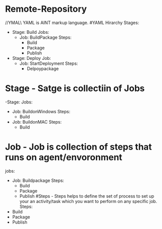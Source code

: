 # Remote-Repository
//YMAL\\
YAML is AINT markup language.
#YAML Hirarchy
Stages:
- Stage: Build
  Jobs:
  - Job: BuildPackage
    Steps:
    - Build
    - Package
    - Publish
- Stage: Deploy
  Job:
  - Job: StartDeployment
    Steps:
    - Delpoypackage
# Stage - Satge is collectiin of Jobs
-Stage:
  Jobs:
  - Job: BuildonWindows
    Steps:
    - Build
  - Job: BuildonMAC
    Steps:
    - Build
# Job - Job is collection of steps that runs on agent/envoronment
jobs:
- Job: Buildpackage
  Steps:
  - Build
  - Package
  - Publish
#Steps - Steps helps to define the set of process to set up your an activity/task which you want to perform on any specific job.
Steps:
- Build
- Package
- Publish

     
